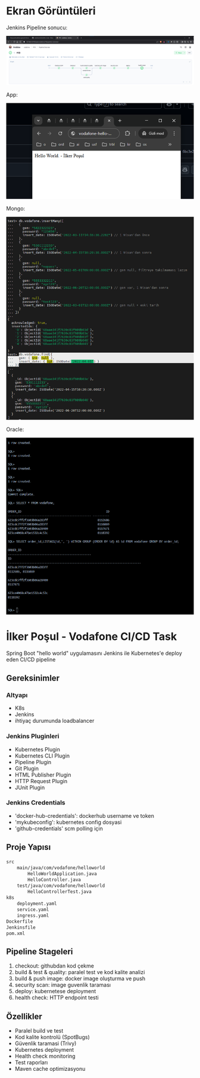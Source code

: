 # Ekran Görüntüleri

Jenkins Pipeline sonucu:

![Jenkins Pipeline sonucu](https://raw.githubusercontent.com/ilkerposul/vodafone_task/refs/heads/main/0-screenshots/jenkins-pipeline-result.png)

App:

![App](https://raw.githubusercontent.com/ilkerposul/vodafone_task/refs/heads/main/0-screenshots/hello.png)

Mongo:

![Mongo](https://raw.githubusercontent.com/ilkerposul/vodafone_task/refs/heads/main/0-screenshots/mongo_query_result.png)

Oracle:

![Oracle](https://raw.githubusercontent.com/ilkerposul/vodafone_task/refs/heads/main/0-screenshots/oracle_query_result.png)

# İlker Poşul - Vodafone  CI/CD Task

Spring Boot "hello world" uygulamasını Jenkins ile Kubernetes'e deploy eden CI/CD pipeline

## Gereksinimler

### Altyapı
- K8s
- Jenkins
- ihtiyaç durumunda loadbalancer

### Jenkins Pluginleri
- Kubernetes Plugin
- Kubernetes CLI Plugin
- Pipeline Plugin
- Git Plugin
- HTML Publisher Plugin
- HTTP Request Plugin
- JUnit Plugin

### Jenkins Credentials
- 'docker-hub-credentials': dockerhub username ve token
- 'mykubeconfig': kubernetes config dosyasi
- 'github-credentials' scm polling için

## Proje Yapısı

    src
        main/java/com/vodafone/helloworld
            HelloWorldApplication.java
            HelloController.java
        test/java/com/vodafone/helloworld
            HelloControllerTest.java
    k8s
        deployment.yaml
        service.yaml
        ingress.yaml
    Dockerfile
    Jenkinsfile
    pom.xml


## Pipeline Stageleri

1. checkout: githubdan kod çekme
2. build & test & quality: paralel test ve kod kalite analizi
3. build & push image: docker image oluşturma ve push
4. security scan: image guvenlik taraması
5. deploy: kubernetese deployment
6. health check: HTTP endpoint testi


## Özellikler

- Paralel build ve test
- Kod kalite kontrolü (SpotBugs)
- Güvenlik taramasi (Trivy)
- Kubernetes deployment
- Health check monitoring
- Test raporları
- Maven cache optimizasyonu
